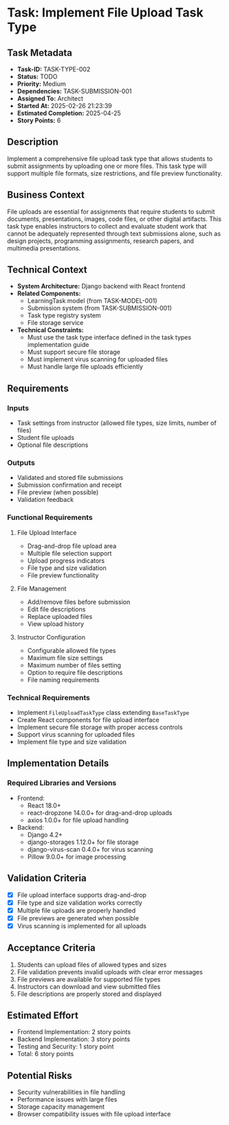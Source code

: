 # Task: Implement File Upload Task Type

## Task Metadata
- **Task-ID:** TASK-TYPE-002
- **Status:** TODO
- **Priority:** Medium
- **Dependencies:** TASK-SUBMISSION-001
- **Assigned To:** Architect
- **Started At:** 2025-02-26 21:23:39
- **Estimated Completion:** 2025-04-25
- **Story Points:** 6

## Description
Implement a comprehensive file upload task type that allows students to submit assignments by uploading one or more files. This task type will support multiple file formats, size restrictions, and file preview functionality.

## Business Context
File uploads are essential for assignments that require students to submit documents, presentations, images, code files, or other digital artifacts. This task type enables instructors to collect and evaluate student work that cannot be adequately represented through text submissions alone, such as design projects, programming assignments, research papers, and multimedia presentations.

## Technical Context
- **System Architecture:** Django backend with React frontend
- **Related Components:** 
  - LearningTask model (from TASK-MODEL-001)
  - Submission system (from TASK-SUBMISSION-001)
  - Task type registry system
  - File storage service
- **Technical Constraints:**
  - Must use the task type interface defined in the task types implementation guide
  - Must support secure file storage
  - Must implement virus scanning for uploaded files
  - Must handle large file uploads efficiently

## Requirements

### Inputs
- Task settings from instructor (allowed file types, size limits, number of files)
- Student file uploads
- Optional file descriptions

### Outputs
- Validated and stored file submissions
- Submission confirmation and receipt
- File preview (when possible)
- Validation feedback

### Functional Requirements
1. File Upload Interface
   - Drag-and-drop file upload area
   - Multiple file selection support
   - Upload progress indicators
   - File type and size validation
   - File preview functionality

2. File Management
   - Add/remove files before submission
   - Edit file descriptions
   - Replace uploaded files
   - View upload history

3. Instructor Configuration
   - Configurable allowed file types
   - Maximum file size settings
   - Maximum number of files setting
   - Option to require file descriptions
   - File naming requirements

### Technical Requirements
- Implement `FileUploadTaskType` class extending `BaseTaskType`
- Create React components for file upload interface
- Implement secure file storage with proper access controls
- Support virus scanning for uploaded files
- Implement file type and size validation

## Implementation Details

### Required Libraries and Versions
- Frontend:
  - React 18.0+
  - react-dropzone 14.0.0+ for drag-and-drop uploads
  - axios 1.0.0+ for file upload handling
- Backend:
  - Django 4.2+
  - django-storages 1.12.0+ for file storage
  - django-virus-scan 0.4.0+ for virus scanning
  - Pillow 9.0.0+ for image processing

## Validation Criteria
- [x] File upload interface supports drag-and-drop
- [x] File type and size validation works correctly
- [x] Multiple file uploads are properly handled
- [x] File previews are generated when possible
- [x] Virus scanning is implemented for all uploads

## Acceptance Criteria
1. Students can upload files of allowed types and sizes
2. File validation prevents invalid uploads with clear error messages
3. File previews are available for supported file types
4. Instructors can download and view submitted files
5. File descriptions are properly stored and displayed

## Estimated Effort
- Frontend Implementation: 2 story points
- Backend Implementation: 3 story points
- Testing and Security: 1 story point
- Total: 6 story points

## Potential Risks
- Security vulnerabilities in file handling
- Performance issues with large files
- Storage capacity management
- Browser compatibility issues with file upload interface
